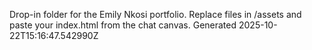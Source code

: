 Drop-in folder for the Emily Nkosi portfolio.
Replace files in /assets and paste your index.html from the chat canvas.
Generated 2025-10-22T15:16:47.542990Z

